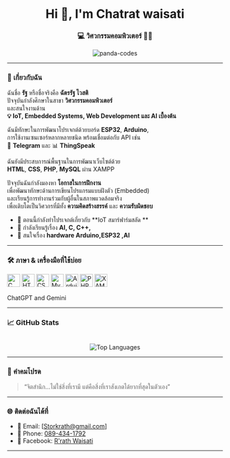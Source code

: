 <h1 align="center">Hi 👋, I'm Chatrat waisati </h1>
<h3 align="center">💻 วิศวกรรมคอมพิวเตอร์ 🧠🌌</h3>

<p align="center">
  <img src="https://komarev.com/ghpvc/?username=panda-codes&label=Profile%20views&color=0e75b6&style=flat" alt="panda-codes" />
</p>

---

### 🧩 เกี่ยวกับฉัน

ฉันชื่อ **รัฐ** หรือชื่อจริงคือ **ฉัตรรัฐ ไวสติ**  
ปัจจุบันกำลังศึกษาในสาขา **วิศวกรรมคอมพิวเตอร์**  
และสนใจงานด้าน  
**💡 IoT, Embedded Systems, Web Development และ AI เบื้องต้น**

ฉันมีทักษะในการพัฒนาโปรเจกต์ด้วยบอร์ด **ESP32**, **Arduino**,  
การใช้งานเซนเซอร์หลากหลายชนิด พร้อมเชื่อมต่อกับ API เช่น  
📲 **Telegram** และ 📊 **ThingSpeak**

ฉันยังมีประสบการณ์พื้นฐานในการพัฒนาเว็บไซต์ด้วย  
**HTML**, **CSS**, **PHP**, **MySQL** ผ่าน XAMPP

ปัจจุบันฉันกำลังมองหา **โอกาสในการฝึกงาน**  
เพื่อพัฒนาทักษะด้านการเขียนโปรแกรมแบบฝังตัว (Embedded)  
และเรียนรู้การทำงานร่วมกับผู้อื่นในสภาพแวดล้อมจริง  
เพื่อเติบโตเป็นวิศวกรที่มีทั้ง **ความคิดสร้างสรรค์** และ **ความรับผิดชอบ**  

- 📝 ตอนนี้กำลังทำโปรเจกต์เกี่ยวกับ **IoT สมาร์ฟาร์มสลัด **
- 📝 กำลังเรียนรู้เรื่อง **AI, C, C++,**
- 📝 สนใจเรื่อง **hardware  Arduino,ESP32 ,AI**


---

### 🛠️ ภาษา & เครื่องมือที่ใช้บ่อย

<p align="left">
  <img src="https://cdn.jsdelivr.net/gh/devicons/devicon/icons/c/c-original.svg" height="30" alt="C" />
  <img src="https://cdn.jsdelivr.net/gh/devicons/devicon/icons/html5/html5-original.svg" height="30" alt="HTML5" />
  <img src="https://cdn.jsdelivr.net/gh/devicons/devicon/icons/css3/css3-original.svg" height="30" alt="CSS3" />
  <img src="https://cdn.jsdelivr.net/gh/devicons/devicon/icons/mysql/mysql-original.svg" height="30" alt="MySQL" />
  <img src="https://cdn.jsdelivr.net/gh/devicons/devicon/icons/arduino/arduino-original.svg" height="30" alt="Arduino" />
  <img src="https://cdn.jsdelivr.net/gh/devicons/devicon/icons/php/php-original.svg" height="30" alt="PHP" />
  <img src="https://www.apachefriends.org/images/xampp-logo-ac950edf.svg" height="30" alt="XAMPP" />

</p>
ChatGPT and Gemini

---

### 📈 GitHub Stats

<p align="center">
 
  <br />
  <img src="https://github-readme-stats.vercel.app/api/top-langs/?username=radza99&layout=compact&theme=tokyonight" alt="Top Languages" />
</p>

---

### 💬 คำคมโปรด

> “จิตสำนึก...ไม่ใช่สิ่งที่เรามี แต่คือสิ่งที่เราสังเกตได้ยากที่สุดในตัวเอง”  

---

### 🌐 ติดต่อฉันได้ที่


- 📧 Email: [Storkrath@gmail.com]
- 📱 Phone: [089-434-1792](tel:0894341792)
- 💬 Facebook: [R'rath Waisati](https://www.facebook.com/r.rath.waisati/)


---
